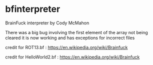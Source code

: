 # bfinterpreter

BrainFuck interpreter by Cody McMahon

There was a big bug involving the first element of the array not being cleared 
it is now working and has exceptions for incorrect files 


credit for ROT13.bf : https://en.wikipedia.org/wiki/Brainfuck

credit for HelloWorld2.bf : https://en.wikipedia.org/wiki/Brainfuck
